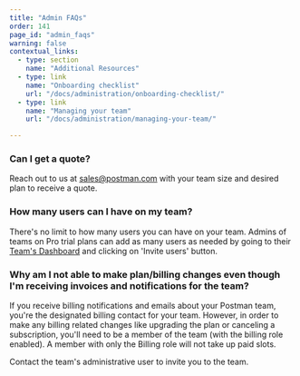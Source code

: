 ```yaml
---
title: "Admin FAQs"
order: 141
page_id: "admin_faqs"
warning: false
contextual_links:
  - type: section
    name: "Additional Resources"
  - type: link
    name: "Onboarding checklist"
    url: "/docs/administration/onboarding-checklist/"
  - type: link
    name: "Managing your team"
    url: "/docs/administration/managing-your-team/"

---
```


<!-- ### question -->

<!-- answer -->
### Can I get a quote?

Reach out to us at [sales@postman.com](sales@postman.com) with your team size and desired plan to receive a quote.

### How many users can I have on my team?

There's no limit to how many users you can have on your team. Admins of teams on Pro trial plans can add as many users as needed by going to their [Team's Dashboard](https://app.getpostman.com/dashboard/teams) and clicking on 'Invite users' button.



### Why am I not able to make plan/billing changes even though I'm receiving invoices and notifications for the team?

If you receive billing notifications and emails about your Postman team, you're the designated billing contact for your team. However, in order to make any billing related changes like upgrading the plan or canceling a subscription, you'll need to be a member of the team (with the billing role enabled). A member with only the Billing role will not take up paid slots.

Contact the team's administrative user to invite you to the team.
